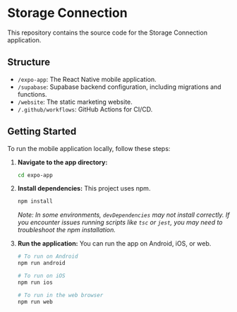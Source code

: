 # Storage Connection

This repository contains the source code for the Storage Connection application.

## Structure

- `/expo-app`: The React Native mobile application.
- `/supabase`: Supabase backend configuration, including migrations and functions.
- `/website`: The static marketing website.
- `/.github/workflows`: GitHub Actions for CI/CD.

## Getting Started

To run the mobile application locally, follow these steps:

1.  **Navigate to the app directory:**
    ```bash
    cd expo-app
    ```

2.  **Install dependencies:**
    This project uses npm.
    ```bash
    npm install
    ```
    *Note: In some environments, `devDependencies` may not install correctly. If you encounter issues running scripts like `tsc` or `jest`, you may need to troubleshoot the npm installation.*

3.  **Run the application:**
    You can run the app on Android, iOS, or web.
    ```bash
    # To run on Android
    npm run android

    # To run on iOS
    npm run ios

    # To run in the web browser
    npm run web
    ```
